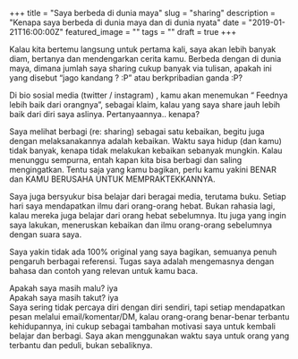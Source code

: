+++
title = "Saya berbeda di dunia maya"
slug = "sharing"
description = "Kenapa saya berbeda di dunia maya dan di dunia nyata"
date = "2019-01-21T16:00:00Z"
featured_image = ""
tags = ""
draft = true
+++ 

Kalau kita bertemu langsung untuk pertama kali, saya akan lebih banyak diam, bertanya dan mendengarkan cerita kamu. Berbeda dengan di dunia maya, dimana jumlah saya sharing cukup banyak via tulisan,  apakah ini yang disebut “jago kandang ? :P” atau berkpribadian ganda :P?

Di bio sosial media (twitter / instagram) , kamu akan menemukan “ Feednya lebih baik dari orangnya”, sebagai klaim, kalau yang saya share jauh lebih baik dari diri saya aslinya.  Pertanyaannya.. kenapa?

Saya melihat berbagi (re: sharing) sebagai satu kebaikan, begitu juga dengan melaksanakannya adalah kebaikan. Waktu saya hidup (dan kamu) tidak banyak, kenapa tidak melakukan kebaikan sebanyak mungkin. Kalau menunggu sempurna, entah kapan kita bisa berbagi dan saling mengingatkan. Tentu saja yang kamu bagikan, perlu kamu yakini BENAR dan KAMU BERUSAHA UNTUK MEMPRAKTEKKANNYA.

Saya juga bersyukur bisa belajar dari beragai media, terutama buku. Setiap hari saya mendapatkan ilmu dari orang-orang hebat. Bukan rahasia lagi, kalau mereka juga belajar dari orang hebat sebelumnya. Itu juga yang ingin saya lakukan, meneruskan kebaikan dan ilmu orang-orang sebelumnya dengan suara saya.

Saya yakin tidak ada 100% original yang saya bagikan, semuanya penuh pengaruh berbagai referensi. Tugas saya adalah mengemasnya dengan bahasa dan contoh yang relevan untuk kamu baca.

Apakah saya masih malu? iya  
Apakah saya masih takut? iya  
Saya sering tidak percaya diri dengan diri sendiri, tapi setiap mendapatkan pesan melalui email/komentar/DM, kalau orang-orang benar-benar terbantu kehidupannya, ini cukup sebagai tambahan motivasi saya untuk kembali belajar dan berbagi. Saya akan menggunakan waktu saya untuk orang yang terbantu dan peduli, bukan sebaliknya.